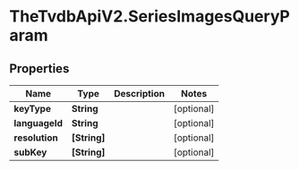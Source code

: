 # TheTvdbApiV2.SeriesImagesQueryParam

## Properties
Name | Type | Description | Notes
------------ | ------------- | ------------- | -------------
**keyType** | **String** |  | [optional] 
**languageId** | **String** |  | [optional] 
**resolution** | **[String]** |  | [optional] 
**subKey** | **[String]** |  | [optional] 


